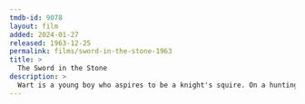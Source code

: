 ```yaml
---
tmdb-id: 9078
layout: film
added: 2024-01-27
released: 1963-12-25
permalink: films/sword-in-the-stone-1963
title: >
  The Sword in the Stone
description: >
  Wart is a young boy who aspires to be a knight's squire. On a hunting trip he falls in on Merlin, a powerful but amnesiac wizard who has plans for him beyond mere squiredom. He starts by trying to give him an education, believing that once one has an education, one can go anywhere. Needless to say, it doesn't quite work out that way.
---
```

